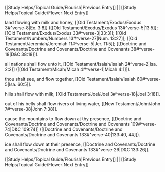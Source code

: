 [[Study Helps/Topical Guide/Flourish|Previous Entry]]  ||  [[Study Helps/Topical Guide/Flower|Next Entry]]

 land flowing with milk and honey, [[Old Testament/Exodus/Exodus 3#^verse-8|Ex. 3:8]] ([[Old Testament/Exodus/Exodus 13#^verse-5|13:5]]; [[Old Testament/Exodus/Exodus 33#^verse-3|33:3]]; [[Old Testament/Numbers/Numbers 13#^verse-27|Num. 13:27]]; [[Old Testament/Jeremiah/Jeremiah 11#^verse-5|Jer. 11:5]]; [[Doctrine and Covenants/Doctrine and Covenants/Doctrine and Covenants 38#^verse-18|D&C 38:18]]).

 all nations shall flow unto it, [[Old Testament/Isaiah/Isaiah 2#^verse-2|Isa. 2:2]] ([[Old Testament/Micah/Micah 4#^verse-1|Micah 4:1]]).

 thou shalt see, and flow together, [[Old Testament/Isaiah/Isaiah 60#^verse-5|Isa. 60:5]].

 hills shall flow with milk, [[Old Testament/Joel/Joel 3#^verse-18|Joel 3:18]].

 out of his belly shall flow rivers of living water, [[New Testament/John/John 7#^verse-38|John 7:38]].

 cause the mountains to flow down at thy presence, [[Doctrine and Covenants/Doctrine and Covenants/Doctrine and Covenants 109#^verse-74|D&C 109:74]] ([[Doctrine and Covenants/Doctrine and Covenants/Doctrine and Covenants 133#^verse-40|133:40, 44]]).

 ice shall flow down at their presence, [[Doctrine and Covenants/Doctrine and Covenants/Doctrine and Covenants 133#^verse-26|D&C 133:26]].

[[Study Helps/Topical Guide/Flourish|Previous Entry]]  ||  [[Study Helps/Topical Guide/Flower|Next Entry]]